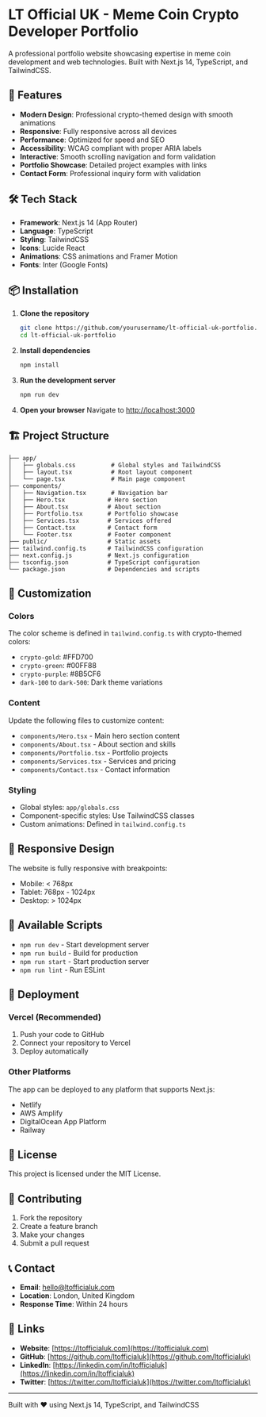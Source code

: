 # LT Official UK - Meme Coin Crypto Developer Portfolio

A professional portfolio website showcasing expertise in meme coin development and web technologies. Built with Next.js 14, TypeScript, and TailwindCSS.

## 🚀 Features

- **Modern Design**: Professional crypto-themed design with smooth animations
- **Responsive**: Fully responsive across all devices
- **Performance**: Optimized for speed and SEO
- **Accessibility**: WCAG compliant with proper ARIA labels
- **Interactive**: Smooth scrolling navigation and form validation
- **Portfolio Showcase**: Detailed project examples with links
- **Contact Form**: Professional inquiry form with validation

## 🛠️ Tech Stack

- **Framework**: Next.js 14 (App Router)
- **Language**: TypeScript
- **Styling**: TailwindCSS
- **Icons**: Lucide React
- **Animations**: CSS animations and Framer Motion
- **Fonts**: Inter (Google Fonts)

## 📦 Installation

1. **Clone the repository**
   ```bash
   git clone https://github.com/yourusername/lt-official-uk-portfolio.git
   cd lt-official-uk-portfolio
   ```

2. **Install dependencies**
   ```bash
   npm install
   ```

3. **Run the development server**
   ```bash
   npm run dev
   ```

4. **Open your browser**
   Navigate to [http://localhost:3000](http://localhost:3000)

## 🏗️ Project Structure

```
├── app/
│   ├── globals.css          # Global styles and TailwindCSS
│   ├── layout.tsx           # Root layout component
│   └── page.tsx             # Main page component
├── components/
│   ├── Navigation.tsx       # Navigation bar
│   ├── Hero.tsx            # Hero section
│   ├── About.tsx           # About section
│   ├── Portfolio.tsx       # Portfolio showcase
│   ├── Services.tsx        # Services offered
│   ├── Contact.tsx         # Contact form
│   └── Footer.tsx          # Footer component
├── public/                 # Static assets
├── tailwind.config.ts      # TailwindCSS configuration
├── next.config.js          # Next.js configuration
├── tsconfig.json           # TypeScript configuration
└── package.json            # Dependencies and scripts
```

## 🎨 Customization

### Colors
The color scheme is defined in `tailwind.config.ts` with crypto-themed colors:
- `crypto-gold`: #FFD700
- `crypto-green`: #00FF88
- `crypto-purple`: #8B5CF6
- `dark-100` to `dark-500`: Dark theme variations

### Content
Update the following files to customize content:
- `components/Hero.tsx` - Main hero section content
- `components/About.tsx` - About section and skills
- `components/Portfolio.tsx` - Portfolio projects
- `components/Services.tsx` - Services and pricing
- `components/Contact.tsx` - Contact information

### Styling
- Global styles: `app/globals.css`
- Component-specific styles: Use TailwindCSS classes
- Custom animations: Defined in `tailwind.config.ts`

## 📱 Responsive Design

The website is fully responsive with breakpoints:
- Mobile: < 768px
- Tablet: 768px - 1024px
- Desktop: > 1024px

## 🔧 Available Scripts

- `npm run dev` - Start development server
- `npm run build` - Build for production
- `npm run start` - Start production server
- `npm run lint` - Run ESLint

## 🚀 Deployment

### Vercel (Recommended)
1. Push your code to GitHub
2. Connect your repository to Vercel
3. Deploy automatically

### Other Platforms
The app can be deployed to any platform that supports Next.js:
- Netlify
- AWS Amplify
- DigitalOcean App Platform
- Railway

## 📄 License

This project is licensed under the MIT License.

## 🤝 Contributing

1. Fork the repository
2. Create a feature branch
3. Make your changes
4. Submit a pull request

## 📞 Contact

- **Email**: hello@ltofficialuk.com
- **Location**: London, United Kingdom
- **Response Time**: Within 24 hours

## 🔗 Links

- **Website**: [https://ltofficialuk.com](https://ltofficialuk.com)
- **GitHub**: [https://github.com/ltofficialuk](https://github.com/ltofficialuk)
- **LinkedIn**: [https://linkedin.com/in/ltofficialuk](https://linkedin.com/in/ltofficialuk)
- **Twitter**: [https://twitter.com/ltofficialuk](https://twitter.com/ltofficialuk)

---

Built with ❤️ using Next.js 14, TypeScript, and TailwindCSS
